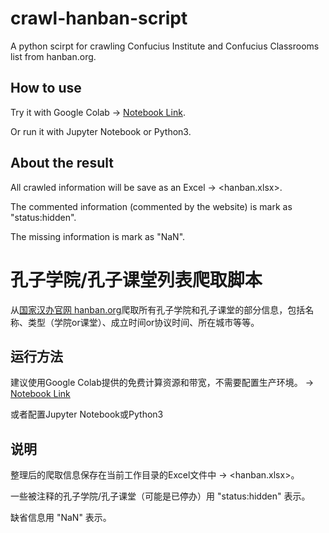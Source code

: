 # crawl-hanban-script
A python scirpt for crawling Confucius Institute and Confucius Classrooms list from hanban.org.

## How to use
Try it with Google Colab -> [Notebook Link](https://colab.research.google.com/drive/1PQvC2zgQOXc7J7xYUxZCcm47WYwT8Rkb).

Or run it with Jupyter Notebook or Python3. 

## About the result
All crawled information will be save as an Excel -> <hanban.xlsx>. 

The commented information (commented by the website) is mark as "status:hidden".

The missing information is mark as "NaN".

# 孔子学院/孔子课堂列表爬取脚本
从[国家汉办官网 hanban.org](hanban.org)爬取所有孔子学院和孔子课堂的部分信息，包括名称、类型（学院or课堂）、成立时间or协议时间、所在城市等等。

## 运行方法
建议使用Google Colab提供的免费计算资源和带宽，不需要配置生产环境。 -> [Notebook Link](https://colab.research.google.com/drive/1PQvC2zgQOXc7J7xYUxZCcm47WYwT8Rkb)

或者配置Jupyter Notebook或Python3

## 说明
整理后的爬取信息保存在当前工作目录的Excel文件中 -> <hanban.xlsx>。

一些被注释的孔子学院/孔子课堂（可能是已停办）用 "status:hidden" 表示。

缺省信息用 "NaN" 表示。
